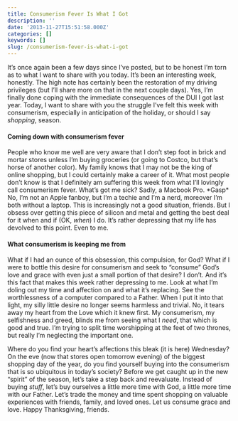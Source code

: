 ```yaml
---
title: Consumerism Fever Is What I Got
description: ''
date: '2013-11-27T15:51:58.000Z'
categories: []
keywords: []
slug: /consumerism-fever-is-what-i-got
---
```


It’s once again been a few days since I’ve posted, but to be honest I’m torn as to what I want to share with you today. It’s been an interesting week, honestly. The high note has certainly been the restoration of my driving privileges (but I’ll share more on that in the next couple days). Yes, I’m finally done coping with the immediate consequences of the DUI I got last year. Today, I want to share with you the struggle I’ve felt this week with consumerism, especially in anticipation of the holiday, or should I say _shopping_, season.

#### Coming down with consumerism fever

People who know me well are very aware that I don’t step foot in brick and mortar stores unless I’m buying groceries (or going to Costco, but that’s horse of another color). My family knows that I may not be the king of online shopping, but I could certainly make a career of it. What most people don’t know is that I definitely am suffering this week from what I’ll lovingly call consumerism fever. What’s got me sick? Sadly, a Macbook Pro. \*Gasp\* No, I’m not an Apple fanboy, but I’m a techie and I’m a nerd, moreover I’m both without a laptop. This is increasingly not a good situation, friends. But I obsess over getting this piece of silicon and metal and getting the best deal for it when and if (OK, _when_) I do. It’s rather depressing that my life has devolved to this point. Even to me.

#### What consumerism is keeping me from

What if I had an ounce of this obsession, this compulsion, for God? What if I were to bottle this desire for consumerism and seek to “consume” God’s love and grace with even just a small portion of that desire? I don’t. And it’s this fact that makes this week rather depressing to me. Look at what I’m doling out my time and affection on and what it’s replacing. See the worthlessness of a computer compared to a Father. When I put it into that light, my silly little desire no longer seems harmless and trivial. No, it tears away my heart from the Love which it knew first. My consumerism, my selfishness and greed, blinds me from seeing what I _need_, that which is good and true. I’m trying to split time worshipping at the feet of two thrones, but really I’m neglecting the important one.

Where do you find your heart’s affections this bleak (it is here) Wednesday? On the eve (now that stores open tomorrow evening) of the biggest shopping day of the year, do you find yourself buying into the consumerism that is so ubiquitous in today’s society? Before we get caught up in the new “spirit” of the season, let’s take a step back and reevaluate. Instead of buying _stuff_, let’s buy ourselves a little more time with God, a little more time with our Father. Let’s trade the money and time spent shopping on valuable experiences with friends, family, and loved ones. Let us consume grace and love. Happy Thanksgiving, friends.